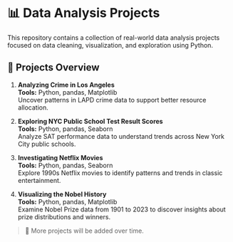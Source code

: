 # 📊 Data Analysis Projects

This repository contains a collection of real-world data analysis projects focused on data cleaning, visualization, and exploration using Python.

## 📁 Projects Overview

1. **Analyzing Crime in Los Angeles**  
   **Tools:** Python, pandas, Matplotlib  
   Uncover patterns in LAPD crime data to support better resource allocation.

2. **Exploring NYC Public School Test Result Scores**  
   **Tools:** Python, pandas, Seaborn  
   Analyze SAT performance data to understand trends across New York City public schools.

3. **Investigating Netflix Movies**  
   **Tools:** Python, pandas, Seaborn  
   Explore 1990s Netflix movies to identify patterns and trends in classic entertainment.

4. **Visualizing the Nobel History**  
   **Tools:** Python, pandas, Matplotlib  
   Examine Nobel Prize data from 1901 to 2023 to discover insights about prize distributions and winners.

> 📌 More projects will be added over time.
